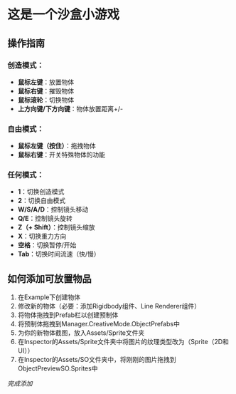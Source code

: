 # 这是一个沙盒小游戏

## 操作指南

### 创造模式：
* **鼠标左键**：放置物体
* **鼠标右键**：摧毁物体
* **鼠标滚轮**：切换物体
* **上方向键/下方向键**：物体放置距离+/-

### 自由模式：
* **鼠标左键（按住）**：拖拽物体
* **鼠标右键**：开关特殊物体的功能

### 任何模式：
* **1**：切换创造模式
* **2**：切换自由模式
* **W/S/A/D**：控制镜头移动
* **Q/E**：控制镜头旋转
* **Z（+ Shift）**：控制镜头缩放
* **X**：切换重力方向
* **空格**：切换暂停/开始
* **Tab**：切换时间流速（快/慢）

## 如何添加可放置物品
1. 在Example下创建物体
2. 修改新的物体（必要：添加Rigidbody组件、Line Renderer组件）
3. 将物体拖拽到Prefab栏以创建预制体
4. 将预制体拖拽到Manager.CreativeMode.ObjectPrefabs中
5. 为你的新物体截图，放入Assets/Sprite文件夹
6. 在Inspector的Assets/Sprite文件夹中将图片的纹理类型改为（Sprite（2D和UI））
7. 在Inspector的Assets/SO文件夹中，将刚刚的图片拖拽到ObjectPreviewSO.Sprites中  

*完成添加*
